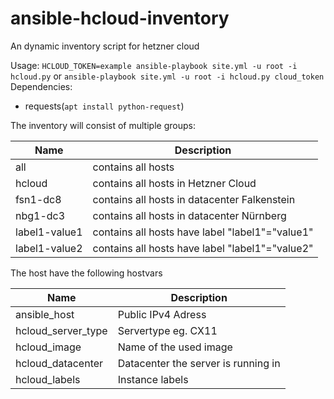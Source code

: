 # ansible-hcloud-inventory
An dynamic inventory script for hetzner cloud

Usage:
`HCLOUD_TOKEN=example ansible-playbook site.yml -u root -i hcloud.py`
or
`ansible-playbook site.yml -u root -i hcloud.py cloud_token`
Dependencies:
* requests(`apt install python-request`)

The inventory will consist of multiple groups:

Name | Description
---- | ----
all | contains all hosts
hcloud | contains all hosts in Hetzner Cloud
fsn1-dc8 | contains all hosts in datacenter Falkenstein
nbg1-dc3 | contains all hosts in datacenter Nürnberg
label1-value1 | contains all hosts have label "label1"="value1"
label1-value2 | contains all hosts have label "label1"="value2"

The host have the following hostvars 

Name | Description
---- | ----
ansible_host | Public IPv4 Adress
hcloud_server_type | Servertype eg. CX11
hcloud_image | Name of the used image
hcloud_datacenter | Datacenter the server is running in
hcloud_labels | Instance labels